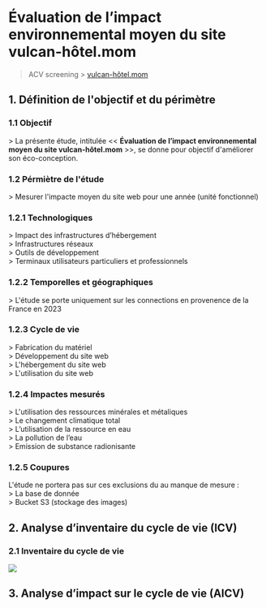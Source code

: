 # Évaluation de l’impact environnemental moyen du site vulcan-hôtel.mom

> ACV screening > [vulcan-hôtel.mom](https://theo.vulcan-hotel.mom)

## 1. Définition de l'objectif et du périmètre

### 1.1 Objectif

\> La présente étude, intitulée << __Évaluation de l’impact environnemental__   
__moyen du site **vulcan-hôtel.mom**__ >>, se donne pour objectif d'améliorer son éco-conception.

### 1.2 Pérmiètre de l'étude

\> Mesurer l'impacte moyen du site web pour une année (unité fonctionnel)  

### 1.2.1 Technologiques

\> Impact des infrastructures d’hébergement  
\> Infrastructures réseaux  
\> Outils de développement  
\> Terminaux utilisateurs particuliers et professionnels

### 1.2.2 Temporelles et géographiques

\> L'étude se porte uniquement sur les connections en provenence de la France en 2023 

### 1.2.3 Cycle de vie

\> Fabrication du matériel  
\> Développement du site web  
\> L'hébergement du site web   
\> L'utilisation du site web  

### 1.2.4 Impactes mesurés

\> L'utilisation des ressources minérales et métaliques  
\> Le changement climatique total  
\> L’utilisation de la ressource en eau  
\> La pollution de l’eau  
\> Emission de substance radionisante

### 1.2.5 Coupures

L'étude ne portera pas sur ces exclusions du au manque de mesure :  
\> La base de donnée  
\> Bucket S3 (stockage des images)

## 2. Analyse d’inventaire du cycle de vie (ICV)

### 2.1 Inventaire du cycle de vie

![](https://i.imgur.com/x1UU67Q.png)

## 3. Analyse d’impact sur le cycle de vie (AICV)

